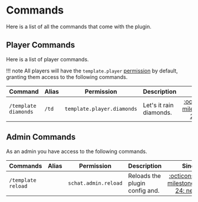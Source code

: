 # Commands

Here is a list of all the commands that come with the plugin.

## Player Commands

Here is a list of player commands.

!!! note
    All players will have the `template.player` [permission][permissions] by default, granting them access to the following commands.

| Command                                | Alias | Permission                 | Description             |                                Since |
|----------------------------------------|-------|----------------------------|-------------------------|-------------------------------------:|
| `/template diamonds`                   | `/td` | `template.player.diamonds` | Let's it rain diamonds. | [:octicons-milestone-24: next][next] |

## Admin Commands

As an admin you have access to the following commands.

| Commands           | Alias | Permission | Description                                                                                                           |                                Since |
|--------------------| ----- | ---------- |-----------------------------------------------------------------------------------------------------------------------|-------------------------------------:|
| `/template reload` | | `schat.admin.reload` | Reloads the plugin config and.                                                                                        | [:octicons-milestone-24: next][next] |

[permissions]: /permissions
[next]: https://github.com/sVoxelDev/spigot-plugin-template/releases/latest